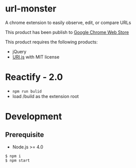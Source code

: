 # url-monster
A chrome extension to easily observe, edit, or compare URLs

This product has been publish to [Google Chrome Web Store](https://chrome.google.com/webstore/detail/url-monster/beabfimakokhfnnkabnjdelbkgaobhjh)

This product requires the following products:
* jQuery
* [URI.js](https://medialize.github.io/URI.js/) with MIT license

# Reactify - 2.0
- ```npm run bulid```
- load /build as the extension root

# Development

## Prerequisite

- Node.js >= 4.0

```
$ npm i
$ npm start
```
